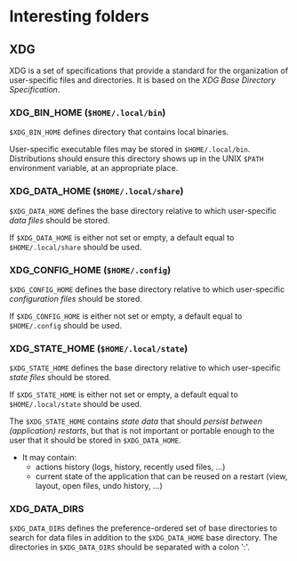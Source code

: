 # Interesting folders

## XDG

XDG is a set of specifications that provide a standard for the organization
of user-specific files and directories. It is based on the _XDG Base Directory Specification_.

### XDG_BIN_HOME (`$HOME/.local/bin`)

`$XDG_BIN_HOME` defines directory that contains local binaries.

User-specific executable files may be stored in `$HOME/.local/bin`.
Distributions should ensure this directory shows up in the UNIX `$PATH`
environment variable, at an appropriate place.

### XDG_DATA_HOME (`$HOME/.local/share`)

`$XDG_DATA_HOME` defines the base directory relative to which
user-specific _data files_ should be stored.

If `$XDG_DATA_HOME` is either not set or empty,
a default equal to `$HOME/.local/share` should be used.

### XDG_CONFIG_HOME (`$HOME/.config`)

`$XDG_CONFIG_HOME` defines the base directory relative to which
user-specific _configuration files_ should be stored.

If `$XDG_CONFIG_HOME` is either not set or empty,
a default equal to `$HOME/.config` should be used.

### XDG_STATE_HOME (`$HOME/.local/state`)

`$XDG_STATE_HOME` defines the base directory relative to which
user-specific _state files_ should be stored.

If `$XDG_STATE_HOME` is either not set or empty,
a default equal to `$HOME/.local/state` should be used.

The `$XDG_STATE_HOME` contains _state data_ that should
_persist between (application) restarts_, but that is not important or
portable enough to the user that it should be stored in `$XDG_DATA_HOME`.

- It may contain:
  - actions history (logs, history, recently used files, …)
  - current state of the application that can be reused
    on a restart (view, layout, open files, undo history, …)

### XDG_DATA_DIRS

`$XDG_DATA_DIRS` defines the preference-ordered set of base directories
to search for data files in addition to the `$XDG_DATA_HOME` base directory.
The directories in `$XDG_DATA_DIRS` should be separated with a colon ':'.
